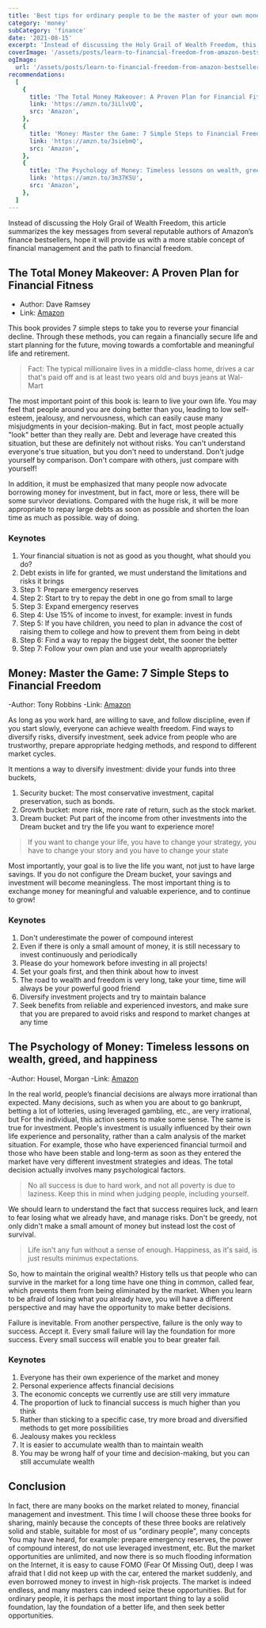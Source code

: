 ```yaml
---
title: 'Best tips for ordinary people to be the master of your own money and life | learning from Amazon finance bestsellers'
category: 'money'
subCategory: 'finance'
date: '2021-08-15'
excerpt: 'Instead of discussing the Holy Grail of Wealth Freedom, this article summarizes the key messages from several reputable authors of Amazon’s finance bestsellers, hope it will provide us with a more stable concept of financial management and the path to financial freedom.'
coverImage: '/assets/posts/learn-to-financial-freedom-from-amazon-bestsellers/cover.jpg'
ogImage:
  url: '/assets/posts/learn-to-financial-freedom-from-amazon-bestsellers/cover.jpg'
recommendations:
  [
    {
      title: 'The Total Money Makeover: A Proven Plan for Financial Fitness',
      link: 'https://amzn.to/3iLlvUQ',
      src: 'Amazon',
    },
    {
      title: 'Money: Master the Game: 7 Simple Steps to Financial Freedom',
      link: 'https://amzn.to/3siebmQ',
      src: 'Amazon',
    },
    {
      title: 'The Psychology of Money: Timeless lessons on wealth, greed, and happiness',
      link: 'https://amzn.to/3m37K5U',
      src: 'Amazon',
    },
  ]
---
```


Instead of discussing the Holy Grail of Wealth Freedom, this article summarizes the key messages from several reputable authors of Amazon’s finance bestsellers, hope it will provide us with a more stable concept of financial management and the path to financial freedom.

## The Total Money Makeover: A Proven Plan for Financial Fitness

- Author: Dave Ramsey
- Link: [Amazon](https://amzn.to/3iLlvUQ)

This book provides 7 simple steps to take you to reverse your financial decline. Through these methods, you can regain a financially secure life and start planning for the future, moving towards a comfortable and meaningful life and retirement.

> Fact: The typical millionaire lives in a middle-class home, drives a car that's paid off and is at least two years old and buys jeans at Wal-Mart

The most important point of this book is: learn to live your own life. You may feel that people around you are doing better than you, leading to low self-esteem, jealousy, and nervousness, which can easily cause many misjudgments in your decision-making. But in fact, most people actually "look" better than they really are. Debt and leverage have created this situation, but these are definitely not without risks. You can't understand everyone's true situation, but you don't need to understand. Don't judge yourself by comparison. Don't compare with others, just compare with yourself!

In addition, it must be emphasized that many people now advocate borrowing money for investment, but in fact, more or less, there will be some survivor deviations. Compared with the huge risk, it will be more appropriate to repay large debts as soon as possible and shorten the loan time as much as possible. way of doing.

### Keynotes

1. Your financial situation is not as good as you thought, what should you do?
2. Debt exists in life for granted, we must understand the limitations and risks it brings
3. Step 1: Prepare emergency reserves
4. Step 2: Start to try to repay the debt in one go from small to large
5. Step 3: Expand emergency reserves
6. Step 4: Use 15% of income to invest, for example: invest in funds
7. Step 5: If you have children, you need to plan in advance the cost of raising them to college and how to prevent them from being in debt
8. Step 6: Find a way to repay the biggest debt, the sooner the better
9. Step 7: Follow your own plan and use your wealth appropriately

## Money: Master the Game: 7 Simple Steps to Financial Freedom

-Author: Tony Robbins
-Link: [Amazon](https://amzn.to/3siebmQ)

As long as you work hard, are willing to save, and follow discipline, even if you start slowly, everyone can achieve wealth freedom. Find ways to diversify risks, diversify investment, seek advice from people who are trustworthy, prepare appropriate hedging methods, and respond to different market cycles.

It mentions a way to diversify investment: divide your funds into three buckets,

1. Security bucket: The most conservative investment, capital preservation, such as bonds.
2. Growth bucket: more risk, more rate of return, such as the stock market.
3. Dream bucket: Put part of the income from other investments into the Dream bucket and try the life you want to experience more!

> If you want to change your life, you have to change your strategy, you have to change your story and you have to change your state

Most importantly, your goal is to live the life you want, not just to have large savings. If you do not configure the Dream bucket, your savings and investment will become meaningless. The most important thing is to exchange money for meaningful and valuable experience, and to continue to grow!

### Keynotes

1. Don't underestimate the power of compound interest
2. Even if there is only a small amount of money, it is still necessary to invest continuously and periodically
3. Please do your homework before investing in all projects!
4. Set your goals first, and then think about how to invest
5. The road to wealth and freedom is very long, take your time, time will always be your powerful good friend
6. Diversify investment projects and try to maintain balance
7. Seek benefits from reliable and experienced investors, and make sure that you are prepared to avoid risks and respond to market changes at any time

## The Psychology of Money: Timeless lessons on wealth, greed, and happiness

-Author: Housel, Morgan
-Link: [Amazon](https://amzn.to/3m37K5U)

In the real world, people’s financial decisions are always more irrational than expected. Many decisions, such as when you are about to go bankrupt, betting a lot of lotteries, using leveraged gambling, etc., are very irrational, but For the individual, this action seems to make some sense. The same is true for investment. People's investment is usually influenced by their own life experience and personality, rather than a calm analysis of the market situation. For example, those who have experienced financial turmoil and those who have been stable and long-term as soon as they entered the market have very different investment strategies and ideas. The total decision actually involves many psychological factors.

> No all success is due to hard work, and not all poverty is due to laziness. Keep this in mind when judging people, including yourself.

We should learn to understand the fact that success requires luck, and learn to fear losing what we already have, and manage risks. Don't be greedy, not only didn't make a small amount of money but instead lost the cost of survival.

> Life isn't any fun without a sense of enough. Happiness, as it's said, is just results minimus expectations.

So, how to maintain the original wealth? History tells us that people who can survive in the market for a long time have one thing in common, called fear, which prevents them from being eliminated by the market. When you learn to be afraid of losing what you already have, you will have a different perspective and may have the opportunity to make better decisions.

Failure is inevitable. From another perspective, failure is the only way to success. Accept it. Every small failure will lay the foundation for more success. Every small success will enable you to bear greater fail.

### Keynotes

1. Everyone has their own experience of the market and money
2. Personal experience affects financial decisions
3. The economic concepts we currently use are still very immature
4. The proportion of luck to financial success is much higher than you think
5. Rather than sticking to a specific case, try more broad and diversified methods to get more possibilities
6. Jealousy makes you reckless
7. It is easier to accumulate wealth than to maintain wealth
8. You may be wrong half of your time and decision-making, but you can still accumulate wealth

## Conclusion

In fact, there are many books on the market related to money, financial management and investment. This time I will choose these three books for sharing, mainly because the concepts of these three books are relatively solid and stable, suitable for most of us "ordinary people", many concepts You may have heard, for example: prepare emergency reserves, the power of compound interest, do not use leveraged investment, etc. But the market opportunities are unlimited, and now there is so much flooding information on the Internet, it is easy to cause FOMO (Fear Of Missing Out), deep I was afraid that I did not keep up with the car, entered the market suddenly, and even borrowed money to invest in high-risk projects. The market is indeed endless, and many masters can indeed seize these opportunities. But for ordinary people, it is perhaps the most important thing to lay a solid foundation, lay the foundation of a better life, and then seek better opportunities.

